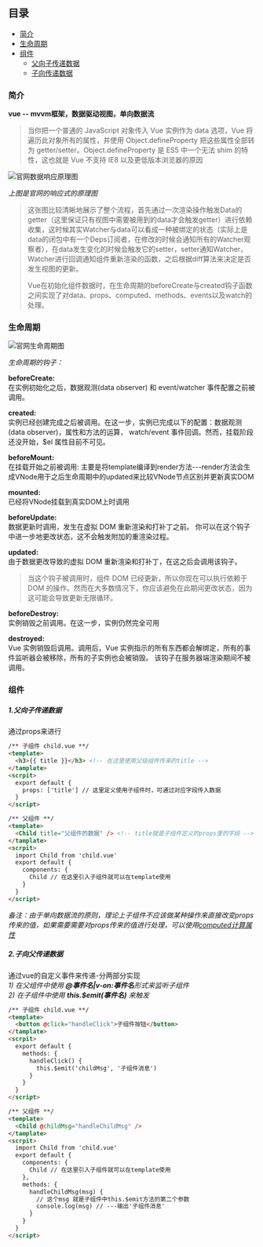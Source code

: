 ## 目录
* [简介](#intro)
* [生命周期](#lifecircle)
* [组件](#components)  
  * [父向子传递数据](#c-dataFlow1)  
  * [子向传递数据](#c-dataFlow2)

<span id="intro"></span>
### 简介

**vue -- mvvm框架，数据驱动视图，单向数据流**

>当你把一个普通的 JavaScript 对象传入 Vue 实例作为 data 选项，Vue 将遍历此对象所有的属性，并使用 Object.defineProperty 把这些属性全部转为 getter/setter。Object.defineProperty 是 ES5 中一个无法 shim 的特性，这也就是 Vue 不支持 IE8 以及更低版本浏览器的原因

![官网数据响应原理图](https://cn.vuejs.org/images/data.png)

*上图是官网的响应式的原理图*
>这张图比较清晰地展示了整个流程，首先通过一次渲染操作触发Data的getter（这里保证只有视图中需要被用到的data才会触发getter）进行依赖收集，这时候其实Watcher与data可以看成一种被绑定的状态（实际上是data的闭包中有一个Deps订阅者，在修改的时候会通知所有的Watcher观察者），在data发生变化的时候会触发它的setter，setter通知Watcher，Watcher进行回调通知组件重新渲染的函数，之后根据diff算法来决定是否发生视图的更新。  
>
>Vue在初始化组件数据时，在生命周期的beforeCreate与created钩子函数之间实现了对data、props、computed、methods、events以及watch的处理。

<span id="lifecircle"></span>
### 生命周期

![官网生命周期图](https://cn.vuejs.org/images/lifecycle.png)

*生命周期的钩子：*

**beforeCreate:**  
在实例初始化之后，数据观测(data observer) 和 event/watcher 事件配置之前被调用。

**created:**  
实例已经创建完成之后被调用。在这一步，实例已完成以下的配置：数据观测(data observer)，属性和方法的运算， watch/event 事件回调。然而，挂载阶段还没开始，$el 属性目前不可见。

**beforeMount:**  
在挂载开始之前被调用: 主要是将template编译到render方法---render方法会生成VNode用于之后生命周期中的updated来比较VNode节点区别并更新真实DOM

**mounted:**  
已经将VNode挂载到真实DOM上时调用

**beforeUpdate:**  
数据更新时调用，发生在虚拟 DOM 重新渲染和打补丁之前。 你可以在这个钩子中进一步地更改状态，这不会触发附加的重渲染过程。

**updated:**  
由于数据更改导致的虚拟 DOM 重新渲染和打补丁，在这之后会调用该钩子。
>当这个钩子被调用时，组件 DOM 已经更新，所以你现在可以执行依赖于 DOM 的操作。然而在大多数情况下，你应该避免在此期间更改状态，因为这可能会导致更新无限循环。  

**beforeDestroy:**  
实例销毁之前调用。在这一步，实例仍然完全可用

**destroyed:**  
Vue 实例销毁后调用。调用后，Vue 实例指示的所有东西都会解绑定，所有的事件监听器会被移除，所有的子实例也会被销毁。 该钩子在服务器端渲染期间不被调用。

<span id="components"></span>
### 组件
<span id="c-dataFlow1"></span>
##### 1.父向子传递数据
通过props来进行
```html
/** 子组件 child.vue **/
<template>
  <h3>{{ title }}</h3> <!-- 在这里使用父级组件传来的title -->
</tamplate>
<scrpit>
  export default {
    props: ['title'] // 这里定义使用子组件时，可通过对应字段传入数据
  }
</script>

/** 父组件 **/
<template>
  <Child title="父组件的数据" /> <!-- title就是子组件定义的props里的字段 -->
</tamplate>
<scrpit>
  import Child from 'child.vue'
  export default {
    components: {
      Child // 在这里引入子组件就可以在template使用
    }
  }
</script>
```
*备注：由于单向数据流的原则，理论上子组件不应该做某种操作来直接改变props传来的值，如果需要需要对props传来的值进行处理，可以使用[computed计算属性](https://cn.vuejs.org/v2/guide/computed.html#%E5%9F%BA%E7%A1%80%E4%BE%8B%E5%AD%90)*

<span id="c-dataFlow2"></span>
##### 2.子向父传递数据
通过vue的自定义事件来传递-分两部分实现  
*1) 在父组件中使用  **@事件名|v-on:事件名**形式来监听子组件*  
*2) 在子组件中使用 **this.$emit(事件名)** 来触发*
```html
/** 子组件 child.vue **/
<template>
  <button @click="handleClick">子组件按钮</button>
</tamplate>
<scrpit>
  export default {
    methods: {
      handleClick() {
        this.$emit('childMsg', '子组件消息')
      }
    }
  }
</script>

/** 父组件 **/
<template>
  <Child @childMsg="handleChildMsg" />
</tamplate>
<scrpit>
  import Child from 'child.vue'
  export default {
    components: {
      Child // 在这里引入子组件就可以在template使用
    },
    methods: {
      handleChildMsg(msg) {
        // 这个msg 就是子组件中this.$emit方法的第二个参数
        console.log(msg) // ---输出'子组件消息'
      }
    }
  }
</script>
```
